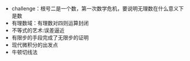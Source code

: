 - challenge：根号二是一个数，第一次数学危机，要说明无理数在什么意义下是数
- 有理数域：有理数对四则运算封闭
- 不等式的艺术:误差逼近
- 有限步的手段完成了无限步的证明
- 现代微积分的出发点
- 牛顿切线法
